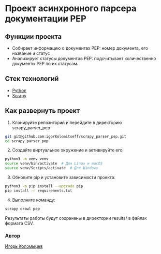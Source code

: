 # Проект асинхронного парсера документации PEP

## Функции проекта

* Собирает информацию о документах PEP: номер документа, его название и статус
* Анализирует статусы документов PEP: подсчитывает количественно документы PEP 
по их статусам.

## Стек технологий
* [Python](https://www.python.org/)
* [Scrapy](https://scrapy.org/)

## Как развернуть проект
1. Клонируйте репозиторий и перейдите в директорию scrapy_parser_pep
```bash
git git@github.com:igorKolomitseff/scrapy_parser_pep.git
cd scrapy_parser_pep
```

2. Создайте виртуальное окружение и активируйте его:
```bash
python3 -m venv venv
source venv/bin/activate  # Для Linux и macOS
source venv/Scripts/activate  # Для Windows
```

3. Обновите pip и установите зависимости проекта:
```bash
python3 -m pip install --upgrade pip
pip install -r requirements.txt
```

4. Выполните команду:
```bash
scrapy crawl pep
```

Результаты работы будут сохранены в директории results/ в файлах формата CSV.


### Автор

[Игорь Коломыцев](https://github.com/igorKolomitseff)